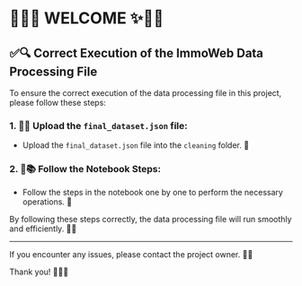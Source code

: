 # 🌸📘✨ WELCOME ✨📘🌸

## ✅🔍 Correct Execution of the ImmoWeb Data Processing File

To ensure the correct execution of the data processing file in this project, please follow these steps:

### 1. 📂📄 Upload the `final_dataset.json` file:
   - Upload the `final_dataset.json` file into the `cleaning` folder. 🌼

### 2. 📝📚 Follow the Notebook Steps:
   - Follow the steps in the notebook one by one to perform the necessary operations. 🌻

By following these steps correctly, the data processing file will run smoothly and efficiently. 🚀🔧

---

If you encounter any issues, please contact the project owner. 📧💬

Thank you! 🙌🎉🌺
